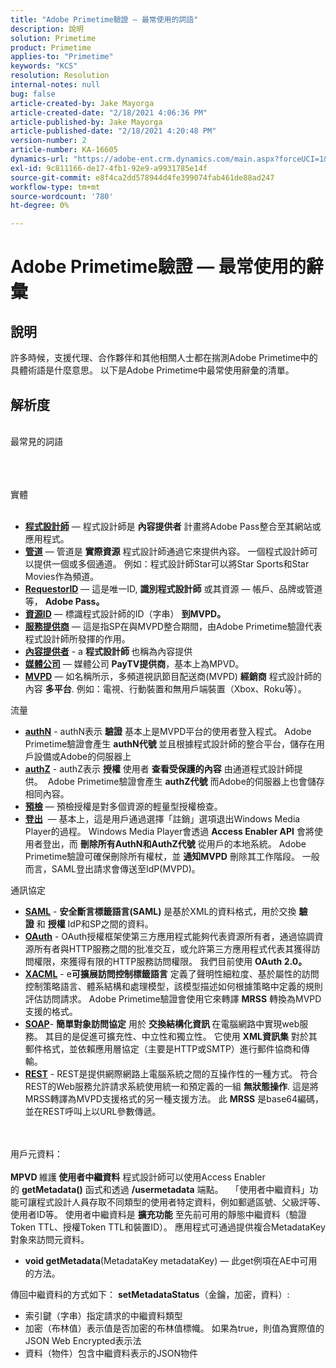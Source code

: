 ```yaml
---
title: "Adobe Primetime驗證 — 最常使用的詞語"
description: 說明
solution: Primetime
product: Primetime
applies-to: "Primetime"
keywords: "KCS"
resolution: Resolution
internal-notes: null
bug: false
article-created-by: Jake Mayorga
article-created-date: "2/18/2021 4:06:36 PM"
article-published-by: Jake Mayorga
article-published-date: "2/18/2021 4:20:48 PM"
version-number: 2
article-number: KA-16605
dynamics-url: "https://adobe-ent.crm.dynamics.com/main.aspx?forceUCI=1&pagetype=entityrecord&etn=knowledgearticle&id=9ecbfd41-0372-eb11-a812-00224809aac7"
exl-id: 9c811166-de17-4fb1-92e9-a9931785e14f
source-git-commit: e8f4ca2dd578944d4fe399074fab461de88ad247
workflow-type: tm+mt
source-wordcount: '780'
ht-degree: 0%

---
```


# Adobe Primetime驗證 — 最常使用的辭彙

## 說明


許多時候，支援代理、合作夥伴和其他相關人士都在揣測Adobe Primetime中的具體術語是什麼意思。 以下是Adobe Primetime中最常使用辭彙的清單。


## 解析度

<br>最常見的詞語<br><br>

<br><br>實體<br><br>
- <u><b>程式設計師</b></u>  — 程式設計師是 <b>內容提供者</b> 計畫將Adobe Pass整合至其網站或應用程式。
- <u><b>管道</b></u>  — 管道是 <b>實際資源</b> 程式設計師通過它來提供內容。 一個程式設計師可以提供一個或多個通道。 例如：程式設計師Star可以將Star Sports和Star Movies作為頻道。
- <u><b>RequestorID</b></u>  — 這是唯一ID, <b>識別程式設計師</b> 或其資源 — 帳戶、品牌或管道等， <b>Adobe Pass。 </b>
- <u><b>資源ID</b></u>  — 標識程式設計師的ID（字串） <b>到MVPD。 </b>
- <u><b>服務提供商</b></u>  — 這是指SP在與MVPD整合期間，由Adobe Primetime驗證代表程式設計師所發揮的作用。
- <u><b>內容提供者</b></u> - a <b>程式設計師 </b>也稱為內容提供
- <u><b>媒體公司</b></u>  — 媒體公司 <b>PayTV提供商</b>，基本上為MPVD。
- <u><b>MVPD</b></u>  — 如名稱所示，多頻道視訊節目配送商(MVPD) <b>經銷商</b> 程式設計師的內容 <b>多平台</b>. 例如：電視、行動裝置和無用戶端裝置（Xbox、Roku等）。

流量
- <u><b>authN</b></u> - authN表示 <b>驗證</b> 基本上是MVPD平台的使用者登入程式。 Adobe Primetime驗證會產生 <b>authN代號 </b>並且根據程式設計師的整合平台，儲存在用戶設備或Adobe的伺服器上
- <u><b>authZ</b></u> - authZ表示 <b>授權</b> 使用者 <b>查看受保護的內容</b> 由通道程式設計師提供。  Adobe Primetime驗證會產生 <b>authZ代號</b> 而Adobe的伺服器上也會儲存相同內容。
- <u><b>預檢</b></u>  — 預檢授權是對多個資源的輕量型授權檢查。
- <u><b>登出</b></u>  — 基本上，這是用戶通過選擇「註銷」選項退出Windows Media Player的過程。 Windows Media Player會透過 <b>Access Enabler API</b> 會將使用者登出，而 <b>刪除所有AuthN和AuthZ代號</b> 從用戶的本地系統。 Adobe Primetime驗證可確保刪除所有權杖，並 <b>通知MVPD</b> 刪除其工作階段。 一般而言，SAML登出請求會傳送至IdP(MVPD)。



通訊協定
- <b><u>SAML</u></b> - <b>安全斷言標籤語言(SAML)</b> 是基於XML的資料格式，用於交換 <b>驗證</b> 和 <b>授權</b> IdP和SP之間的資料。
- <u><b>OAuth</b></u> - OAuth授權框架使第三方應用程式能夠代表資源所有者，通過協調資源所有者與HTTP服務之間的批准交互，或允許第三方應用程式代表其獲得訪問權限，來獲得有限的HTTP服務訪問權限。 我們目前使用 <b>OAuth 2.0。</b>
- <b><u>XACML</u></b> - e<b>可擴展訪問控制標籤語言</b> 定義了聲明性細粒度、基於屬性的訪問控制策略語言、體系結構和處理模型，該模型描述如何根據策略中定義的規則評估訪問請求。 Adobe Primetime驗證會使用它來轉譯 <b>MRSS</b> 轉換為MVPD支援的格式。
- <b><u>SOAP</u></b>- <b>簡單對象訪問協定</b> 用於 <b>交換結構化資訊 </b>在電腦網路中實現web服務。 其目的是促進可擴充性、中立性和獨立性。 它使用 <b>XML資訊集</b> 對於其郵件格式，並依賴應用層協定（主要是HTTP或SMTP）進行郵件協商和傳輸。
- <u><b>REST</b></u> - REST是提供網際網路上電腦系統之間的互操作性的一種方式。 符合REST的Web服務允許請求系統使用統一和預定義的一組 <b>無狀態操作</b>. 這是將MRSS轉譯為MVPD支援格式的另一種支援方法。 此 <b>MRSS</b> 是base64編碼，並在REST呼叫上以URL參數傳遞。

<br><br>用戶元資料：<br><br>
<b>MPVD </b>維護<b> 使用者中繼資料</b> 程式設計師可以使用Access Enabler的 <b>getMetadata()</b> 函式和透過 <b>/usermetadata</b> 端點。   「使用者中繼資料」功能可讓程式設計人員存取不同類型的使用者特定資料，例如郵遞區號、父級評等、使用者ID等。 使用者中繼資料是 <b>擴充功能</b> 至先前可用的靜態中繼資料（驗證Token TTL、授權Token TTL和裝置ID）。 應用程式可通過提供複合MetadataKey對象來訪問元資料。

- <b>void getMetadata</b>(MetadataKey metadataKey) — 此get例項在AE中可用的方法。


傳回中繼資料的方式如下： <b>setMetadataStatus</b>（金鑰，加密，資料）:

- 索引鍵（字串）指定請求的中繼資料類型
- 加密（布林值）表示值是否加密的布林值標幟。 如果為true，則值為實際值的JSON Web Encrypted表示法
- 資料（物件）包含中繼資料表示的JSON物件
